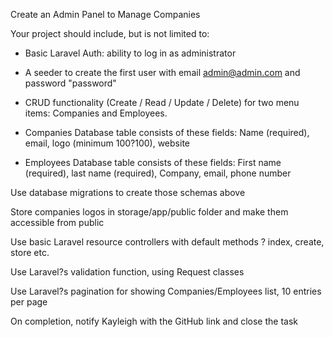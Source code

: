 Create an Admin Panel to Manage Companies

Your project should include, but is not limited to:

* Basic Laravel Auth: ability to log in as administrator

* A seeder to create the first user with email admin@admin.com and password "password"

* CRUD functionality (Create / Read / Update / Delete) for two menu items: Companies and Employees.

* Companies Database table consists of these fields: Name (required), email, logo (minimum 100?100), website

* Employees Database table consists of these fields: First name (required), last name (required), Company, email, phone number

Use database migrations to create those schemas above

Store companies logos in storage/app/public folder and make them accessible from public

Use basic Laravel resource controllers with default methods ? index, create, store etc.

Use Laravel?s validation function, using Request classes

Use Laravel?s pagination for showing Companies/Employees list, 10 entries per page

On completion, notify Kayleigh with the GitHub link and close the task